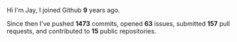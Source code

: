 Hi I'm Jay, I joined Github **9** years ago.

Since then I've pushed **1473** commits, opened **63** issues, submitted **157** pull requests, and contributed to **15** public repositories.
